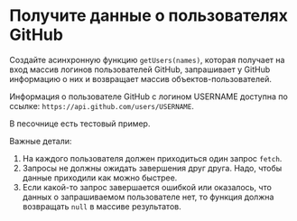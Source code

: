 # Получите данные о пользователях GitHub

Создайте асинхронную функцию `getUsers(names)`, которая получает на вход массив логинов пользователей GitHub, запрашивает у GitHub информацию о них и возвращает массив объектов-пользователей.

Информация о пользователе GitHub с логином USERNAME доступна по ссылке: `https://api.github.com/users/USERNAME`.

В песочнице есть тестовый пример.

Важные детали:

1. На каждого пользователя должен приходиться один запрос `fetch`.
2. Запросы не должны ожидать завершения друг друга. Надо, чтобы данные приходили как можно быстрее.
3. Если какой-то запрос завершается ошибкой или оказалось, что данных о запрашиваемом пользователе нет, то функция должна возвращать `null` в массиве результатов.
